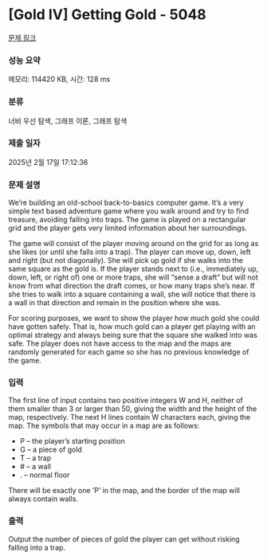 # [Gold IV] Getting Gold - 5048 

[문제 링크](https://www.acmicpc.net/problem/5048) 

### 성능 요약

메모리: 114420 KB, 시간: 128 ms

### 분류

너비 우선 탐색, 그래프 이론, 그래프 탐색

### 제출 일자

2025년 2월 17일 17:12:36

### 문제 설명

<p>We’re building an old-school back-to-basics computer game. It’s a very simple text based adventure game where you walk around and try to find treasure, avoiding falling into traps. The game is played on a rectangular grid and the player gets very limited information about her surroundings.</p>

<p>The game will consist of the player moving around on the grid for as long as she likes (or until she falls into a trap). The player can move up, down, left and right (but not diagonally). She will pick up gold if she walks into the same square as the gold is. If the player stands next to (i.e., immediately up, down, left, or right of) one or more traps, she will “sense a draft” but will not know from what direction the draft comes, or how many traps she’s near. If she tries to walk into a square containing a wall, she will notice that there is a wall in that direction and remain in the position where she was.</p>

<p>For scoring purposes, we want to show the player how much gold she could have gotten safely. That is, how much gold can a player get playing with an optimal strategy and always being sure that the square she walked into was safe. The player does not have access to the map and the maps are randomly generated for each game so she has no previous knowledge of the game.</p>

### 입력 

 <p>The first line of input contains two positive integers W and H, neither of them smaller than 3 or larger than 50, giving the width and the height of the map, respectively. The next H lines contain W characters each, giving the map. The symbols that may occur in a map are as follows:</p>

<ul>
	<li>P – the player’s starting position </li>
	<li>G – a piece of gold</li>
	<li>T – a trap</li>
	<li># – a wall</li>
	<li>. – normal floor</li>
</ul>

<p>There will be exactly one ’P’ in the map, and the border of the map will always contain walls.</p>

### 출력 

 <p>Output the number of pieces of gold the player can get without risking falling into a trap.</p>


